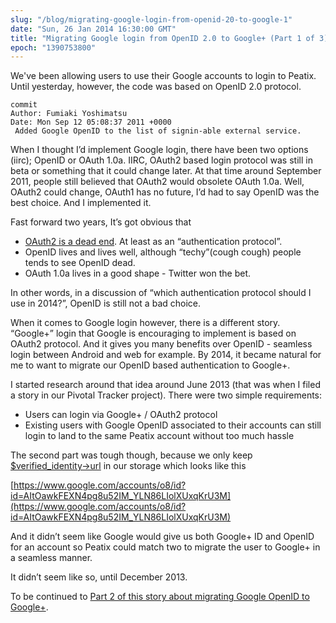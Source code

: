 ```yaml
---
slug: "/blog/migrating-google-login-from-openid-20-to-google-1"
date: "Sun, 26 Jan 2014 16:30:00 GMT"
title: "Migrating Google login from OpenID 2.0 to Google+ (Part 1 of 3)"
epoch: "1390753800"
---
```



We've been allowing users to use their Google accounts to login to Peatix. Until yesterday, however, the code was based on OpenID 2.0 protocol.

```
commit   
Author: Fumiaki Yoshimatsu  
Date: Mon Sep 12 05:08:37 2011 +0000  
 Added Google OpenID to the list of signin-able external service.
```

When I thought I’d implement Google login, there have been two options (iirc); OpenID or OAuth 1.0a. IIRC, OAuth2 based login protocol was still in beta or something that it could change later. At that time around September 2011, people still believed that OAuth2 would obsolete OAuth 1.0a. Well, OAuth2 could change, OAuth1 has no future, I’d had to say OpenID was the best choice. And I implemented it.

Fast forward two years, It’s got obvious that

*   [OAuth2 is a dead end](http://hueniverse.com/2012/07/on-leaving-oauth/). At least as an “authentication protocol”.
*   OpenID lives and lives well, although “techy”(cough cough) people tends to see OpenID dead.
*   OAuth 1.0a lives in a good shape - Twitter won the bet.

In other words, in a discussion of “which authentication protocol should I use in 2014?”, OpenID is still not a bad choice.

When it comes to Google login however, there is a different story. “Google+” login that Google is encouraging to implement is based on OAuth2 protocol. And it gives you many benefits over OpenID - seamless login between Android and web for example. By 2014, it became natural for me to want to migrate our OpenID based authentication to Google+.

I started research around that idea around June 2013 (that was when I filed a story in our Pivotal Tracker project). There were two simple requirements:

*   Users can login via Google+ / OAuth2 protocol
*   Existing users with Google OpenID associated to their accounts can still login to land to the same Peatix account without too much hassle

The second part was tough though, because we only keep [$verified_identity->url](https://metacpan.org/pod/Net::OpenID::VerifiedIdentity#vident-url) in our storage which looks like this

[https://www.google.com/accounts/o8/id?id=AItOawkFEXN4pg8u52IM_YLN86LIolXUxqKrU3M](https://www.google.com/accounts/o8/id?id=AItOawkFEXN4pg8u52IM_YLN86LIolXUxqKrU3M)

And it didn’t seem like Google would give us both Google+ ID and OpenID for an account so Peatix could match two to migrate the user to Google+ in a seamless manner.

It didn’t seem like so, until December 2013.

To be continued to [Part 2 of this story about migrating Google OpenID to Google+](/blog/migrating-google-login-from-openid-20-to-google-2).

